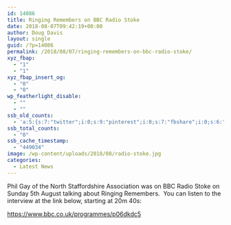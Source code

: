 ```yaml
---
id: 14086
title: Ringing Remembers on BBC Radio Stoke
date: 2018-08-07T09:42:19+00:00
author: Doug Davis
layout: single
guid: /?p=14086
permalink: /2018/08/07/ringing-remembers-on-bbc-radio-stoke/
xyz_fbap:
  - "1"
  - "1"
xyz_fbap_insert_og:
  - "0"
  - "0"
wp_featherlight_disable:
  - ""
  - ""
ssb_old_counts:
  - 'a:5:{s:7:"twitter";i:0;s:9:"pinterest";i:0;s:7:"fbshare";i:0;s:6:"reddit";i:0;s:6:"tumblr";N;}'
ssb_total_counts:
  - "0"
ssb_cache_timestamp:
  - "449034"
image: /wp-content/uploads/2018/08/radio-stoke.jpg
categories:
  - Latest News
---
```

Phil Gay of the North Staffordshire Association was on BBC Radio Stoke on Sunday 5th August talking about Ringing Remembers.  You can listen to the interview at the link below, starting at 20m 40s:

<a href="https://www.bbc.co.uk/programmes/p06dkdc5" target="_blank" rel="noopener">https://www.bbc.co.uk/programmes/p06dkdc5</a>
